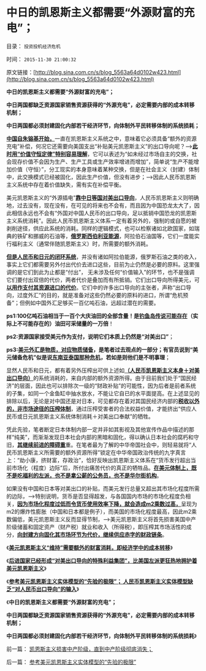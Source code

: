 # 中日的凯恩斯主义都需要“外源财富的充电”；

目录： `投资投机经济危机` 

时间： `2015-11-30 21:00:32` 

原文链接：[http://blog.sina.com.cn/s/blog_5563a64d0102w423.html](http://blog.sina.com.cn/s/blog_5563a64d0102w423.html)

**中日的凯恩斯主义都需要“外源财富的充电”；**

**中日两国都缺乏资源国家销售资源获得的“外源充电”，必定需要内部的成本转移机制；**

**中日两国都必须封建固化内部若干经济环节，向体制外平民转移体制的系统损耗；**



[**中国自朱镕基开始，**](../../../2014/11/8/凯恩斯主义粉碎了中国市场经济改革的黄金时机！.md)一直在凯恩斯主义系统之中，意味着它必须具备“额外的资源充电”补偿，何况它还需要向美国支出“补贴美元凯恩斯主义”的出口导向呢？——>[**此时用“价值守恒定律”特别容易理解**](../../../2008/7/27/价值守衡定律：抓生产促GDP，不如“抓就业促消费”.md)，它可以表述为“如未经过市场自主的交换，社会现存价值不会因为生产、生产工具或生产效率增进而增加”，简单说“生产不能增加价值（守恒）”，分工现实的本身意味着某种交换，但是在社会主义（封建）体制中，此交换模式已经被固化，因此生产价值，但没有进步；——>因此人民币凯恩斯主义系统中存在着价值缺失，需有实在补偿平衡。

美元凯恩斯主义的“外源插电”[**靠中日等国对美出口导向**](../../../2011/1/1/中国日本是美国最大“纳税人”.md)，人民币凯恩斯主义则明确地，过去没有，现在没有，在可见的将来也不会有，而且因为中国恐龙太大了，因此相信永远也不会有“外国对中国人民币的出口导向，足以抵销中国恐龙的凯恩斯主义系统消耗”。因此人民币凯恩斯主义体系一定有着另外的，强制的或自愿的被剥削途径，供应此系统的消耗。同样的逻辑模式，也可以检察诸如北欧国家，如瑞典的铁矿和挪威的石油等，[**俄罗斯西伯利亚能源**](../../../2008/10/3/俄国不是中国模仿的对象.md)，阿拉伯石油国等，它们一度能实行福利主义（通常伴随凯恩斯主义）时，所需要的额外消耗。

[**但是人民币和日元的闭环系统**](../../../2014/11/3/牛逼哄哄“日本可以说不，中国不高兴”的傻逼；.md)，并没有诸如阿拉伯能源，俄罗斯石油之类的收入，事实上它们都需要另外付出代价去进口这些，目前为止仍然是必要的原料。这里强调的是它们到此为止都是“付出”，
无未涉及任何“价值输入”的环节，也不是强调它们要付出双倍的代价，两者代价是叠加而有所抵销。它们出口导向所得美元，可[**以用作支付其资源进口的代价**](http://blog.sina.com.cn/s/blog_13cb95e6d0102vfcz.html)。它们中的许多出口导向的主张者，声称“出口导向，过度外汇”的目的，就是准备对这些仍然必要的原料的进口，所谓“危机预备”；但例如中国外汇足够买一百亿吨石油，远超过潜在的需要。

**ps1:100亿吨石油相当于一百个大庆油田的全部含量！是[**钓鱼岛传说可能存在**](../../../2012/9/10/钓鱼岛面子金贵的成本和价格.md)（实际上不可能存在的）油田可采储量的一万倍**！

**ps2:资源国家接受美元作为支付，说明它们本质上仍然是“对美出口”**；

**ps3:[**美元外汇是物质，对应物质储备**](../../../2009/2/14/外汇不是钱，是物资！“分国企，分外汇”难言吉凶.md)，是笔者过去观点的一部分；有官员说到“美元储备危机”似是说[**东南亚泰国那种危机**](../../../2009/4/29/98金融危机教训：高估汇率民众可以得益吗？.md)，若如是则他们是不明事理**；

显然人民币和日元，都有着另外压榨出可供上述如[**（人民币凯恩斯主义本身＋对美出口导向）**](../../../2014/11/8/凯恩斯主义粉碎了中国市场经济改革的黄金时机！.md)的系统消耗的，来自内部的额外资源所得。由于目前我们处于“国民经济”的层面，因此也可以排除次一级的“财政补贴”的可能性，因为后者是前者系统的子集，如同一个金鱼缸中抽水放水，不能让它自已的水平面提高。在上述显见的排除以后，无论是对中国还是对日本，可见都存在着对其国民经济内部的[**税收以外的，非市场途径的压榨体制**](../../../2014/11/2/日本和中国GDP奇迹模式的局限性.md)，通过压榨受害者的合法权益价值，才能挤出“供应人民币或日元凯恩斯主义系统体制消耗＋对美出口奉献”的牺牲。

凭此先验，笔者断定日本体制内部一定并非如其影视及其他宣传作品中描述的那样“纯美”，而渐渐发现日本社会内部的黑暗和固化，得以确认日本社会的腐朽和守旧，[**其继续前进的障碍重**](../../../2014/9/6/日本模式的行政垄断不除，所有改革都是换汤不换药.md)重。在笔者最为了解的中华帝国社会中，则轻易就将“人民币凯恩斯主义所需要的额外资源所得”锁定在中华帝国政治传统的九字真言上：“劫小康，挤财富，存政治”，恰好反映出凯恩斯主义体系在“货币发行超出当前市场化（程度）边际”后，所付出痛苦代价的真正的牺牲品。[**在美元体制上，既不是吃福利的左派，也不是拿公薪的公务员，也不是华尔街机构**](../../../2015/11/24/美国政府金融危机不救市的“严重后果”.md)。

如果没有中国和日本等对美出口的补贴，而美元发行总量又超出其市场化程度所需的边际，——>特别说明，货币是否显得超发，与各国国内市场的市场化程度负相关，[**因为市场化程度过低而令货币使用效率下降，就会造成m2乘数过高，**](../../../2013/4/15/凯恩斯主义的基础货币与M2之间的乘数和国进民退；.md)呈现为m2的爆炸性膨胀（中国和日本都是例子），而美国的市场化程度最高，因此m2乘数偏低，美元凯恩斯主义反而显得节制，——>美元凯恩斯主义将首先损害美国中产阶级储蓄和固定资产（财产税）就业和收入（所得税），即压榨其市场活性的成分，[**向封建方向固化其市场环节为代价，继续供应赤字的财政链条**](../../../2015/11/25/特殊利益集团不愿接受“金融危机的后果”的后果.md)。

《[**美元凯恩斯主义“维持”需要额外的财富消耗，即经济学中的成本转移**](../../../2015/11/25/特殊利益集团不愿接受“金融危机的后果”的后果.md)》

《[**后进国家已经形成“对美出口导向的特殊利益集团”，比美国左派更狂热地拥护着美元凯恩斯主义**](../../../2015/11/26/（科兹纳定理＋凯恩斯悖论）：幸亏人民币没有采取竞争性贬值.md)》

《[**参考美元凯恩斯主义实体模型的“先验的极限”；
人民币凯恩斯主义实体模型缺乏“对人民币出口导向”的输入**](../../../2015/11/29/参考美元凯恩斯主义实体模型的“先验的极限”.md)》

《**中日的凯恩斯主义都需要“外源财富的充电”；**

**中日两国都缺乏资源国家销售资源获得的“外源充电”，必定需要内部的成本转移机制；**

**中日两国都必须封建固化内部若干经济环节，向体制外平民转移体制的系统损耗**》

前一篇： [凯恩斯主义损害中产阶级，直到中产阶级彻底消失；](../../../2015/12/3/凯恩斯主义损害中产阶级，直到中产阶级彻底消失；.md)

后一篇： [参考美元凯恩斯主义实体模型的“先验的极限”](../../../2015/11/29/参考美元凯恩斯主义实体模型的“先验的极限”.md)

